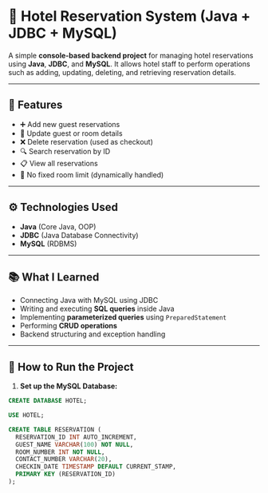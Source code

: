 # 🏨 Hotel Reservation System (Java + JDBC + MySQL)

A simple **console-based backend project** for managing hotel reservations using **Java**, **JDBC**, and **MySQL**. It allows hotel staff to perform operations such as adding, updating, deleting, and retrieving reservation details.

---

## 🚀 Features

- ➕ Add new guest reservations
- 📝 Update guest or room details
- ❌ Delete reservation (used as checkout)
- 🔍 Search reservation by ID
- 📋 View all reservations
- 🔄 No fixed room limit (dynamically handled)

---

## ⚙️ Technologies Used

- **Java** (Core Java, OOP)
- **JDBC** (Java Database Connectivity)
- **MySQL** (RDBMS)

---

## 📚 What I Learned

- Connecting Java with MySQL using JDBC
- Writing and executing **SQL queries** inside Java
- Implementing **parameterized queries** using `PreparedStatement`
- Performing **CRUD operations**
- Backend structuring and exception handling

---

## 🔧 How to Run the Project

1. **Set up the MySQL Database:**
```sql
CREATE DATABASE HOTEL;

USE HOTEL;

CREATE TABLE RESERVATION (
  RESERVATION_ID INT AUTO_INCREMENT,
  GUEST_NAME VARCHAR(100) NOT NULL,
  ROOM_NUMBER INT NOT NULL,
  CONTACT_NUMBER VARCHAR(20),
  CHECKIN_DATE TIMESTAMP DEFAULT CURRENT_STAMP,
  PRIMARY KEY (RESERVATION_ID)
);

